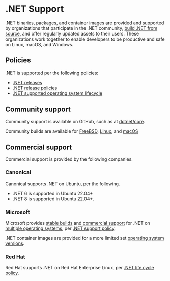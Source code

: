 # .NET Support

.NET binaries, packages, and container images are provided and supported by organizations that participate in the .NET community, [build .NET from source](https://github.com/dotnet/dotnet), and offer regularly updated assets to their users. These organizations work together to enable developers to be productive and safe on Linux, macOS, and Windows.

## Policies

.NET is supported per the following policies:

* [.NET releases](releases.md)
* [.NET release policies](release-policies.md)
* [.NET supported operating system lifecycle](os-lifecycle-policy.md)

## Community support

Community support is available on GitHub, such as at [dotnet/core](https://github.com/dotnet/core).

Community builds are available for [FreeBSD](https://wiki.freebsd.org/.NET), [Linux](linux.md), and [macOS](https://formulae.brew.sh/cask/dotnet-sdk)

## Commercial support

Commercial support is provided by the following companies.

### Canonical

Canonical supports .NET on Ubuntu, per the following.

* .NET 6 is supported in Ubuntu 22.04+
* .NET 8 is supported in Ubuntu 22.04+.

### Microsoft

Microsoft provides [stable builds](https://dotnet.microsoft.com/download) and [commercial support](https://support.serviceshub.microsoft.com/supportforbusiness/onboarding) for .NET on [multiple operating systems](os-lifecycle-policy.md), per [.NET support policy](https://dotnet.microsoft.com/platform/support/policy).

.NET container images are provided for a more limited set [operating system versions](https://github.com/dotnet/dotnet-docker/blob/main/documentation/supported-platforms.md).

### Red Hat

Red Hat supports .NET on Red Hat Enterprise Linux, per [.NET life cycle policy](https://access.redhat.com/support/policy/updates/net-core).
